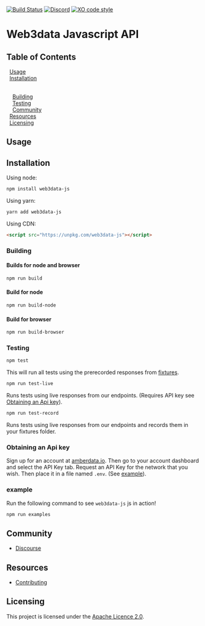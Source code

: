 [![Build Status](https://travis-ci.com/web3data/web3data-js.svg?branch=master)](https://travis-ci.com/web3data/web3data-js)
[![Discord](https://img.shields.io/discord/102860784329052160.svg)](https://forum.amberdata.io/)
[![XO code style](https://img.shields.io/badge/code_style-XO-5ed9c7.svg)](https://github.com/xojs/xo)

# Web3data Javascript API

## Table of Contents
&nbsp;&nbsp;[Usage](#usage)
<br/>&nbsp;&nbsp;[Installation](#installation)
<!-- <br/>&nbsp;&nbsp;&nbsp;&nbsp;[Requirements](#requirements) -->
<br/>&nbsp;&nbsp;&nbsp;&nbsp;[Building](#building)
<br/>&nbsp;&nbsp;&nbsp;&nbsp;[Testing](#testing)
<br/>&nbsp;&nbsp;&nbsp;&nbsp;[Community](#community)
<br/>&nbsp;&nbsp;[Resources](#resources)
<br/>&nbsp;&nbsp;[Licensing](#licensing)

## Usage
## Installation
Using node:
```bash
npm install web3data-js
```
Using yarn:
```bash
yarn add web3data-js
```
Using CDN:
```html
<script src="https://unpkg.com/web3data-js"></script>
```

<!-- ### Requirements
- Node.js
- npm -->

### Building

#### Builds for node and browser

```bash
npm run build
```

#### Build for node

```bash
npm run build-node
```

#### Build for browser
```bash
npm run build-browser
```

### Testing
```bash
npm test
```
This will run all tests using the prerecorded responses from [fixtures](test/fixtures/eb3ap.io).

```bash
npm run test-live
```
Runs tests using live responses from our endpoints. (Requires API key see [Obtaining an Api key](#obtaininganapikey)).

```bash
npm run test-record
```
Runs tests using live responses from our endpoints and records them in your fixtures folder.

### Obtaining an Api key
Sign up for an account at [amberdata.io](https://amberdata.io/authenticate).
Then go to your account dashboard and select the API Key tab.
Request an API Key for the network that you wish.
Then place it in a file named `.env`. (See [example](./env.example)).

<!-- For additional details on obtaining an api key see() -->

### example
Run the following command to see `web3data-js` js in action!
```bash
npm run examples
```


## Community
- [Discourse](https://forum.amberdata.io/)

## Resources
- [Contributing](./CONTRIBUTING.md)
## Licensing

This project is licensed under the [Apache Licence 2.0](./LICENSE).
